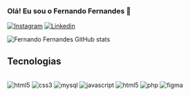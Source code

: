 ### Olá! Eu sou o Fernando Fernandes 👋

[![Instagram](https://img.shields.io/badge/Instagram-E4405F?style=for-the-badge&logo=instagram&logoColor=white)](https://www.instagram.com/__fernandofernandess__/)
[![Linkedin](https://img.shields.io/badge/LinkedIn-0077B5?style=for-the-badge&logo=linkedin&logoColor=white)](https://www.linkedin.com/in/fernando-fernandes-42054028a/)

![Fernando Fernandes GitHub stats](https://github-readme-stats.vercel.app/api?username=FernandoFernandesFarias&show_icons=true&theme=dracula)

## Tecnologias

<div style="display: inline_block"><br/>
  <img alt="html5" src="https://img.shields.io/badge/HTML5-E34F26?style=for-the-badge&logo=html5&logoColor=white"/>
  <img alt="css3" src="https://img.shields.io/badge/CSS3-1572B6?style=for-the-badge&logo=css3&logoColor=white"/>
  <img alt="mysql" src="https://img.shields.io/badge/Java-ED8B00?style=for-the-badge&logo=openjdk&logoColor=white"/>
  <img alt="javascript" src="https://img.shields.io/badge/MySQL-00000F?style=for-the-badge&logo=mysql&logoColor=whitee"/>
  <img alt="html5" src="https://img.shields.io/badge/JavaScript-323330?style=for-the-badge&logo=javascript&logoColor=F7DF1E"/>
  <img alt="php" src="https://img.shields.io/badge/PHP-777BB4?style=for-the-badge&logo=php&logoColor=white"/>
  <img alt="figma" src="https://img.shields.io/badge/Figma-F24E1E?style=for-the-badge&logo=figma&logoColor=white"/>
</div>



